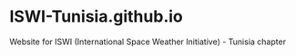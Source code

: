 # ISWI-Tunisia.github.io
Website for ISWI (International Space Weather Initiative) - Tunisia chapter
